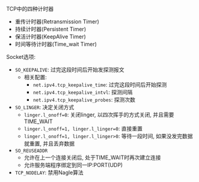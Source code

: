 TCP中的四种计时器
- 重传计时器(Retransmission Timer)
- 持续计时器(Persistent Timer)
- 保活计时器(KeepAlive Timer)
- 时间等待计时器(Time_wait Timer)


Socket选项:
- `SO_KEEPALIVE`: 过完这段时间后开始发探测报文
    - 相关配置:
        - `net.ipv4.tcp_keepalive_time`: 过完这段时间后开始探测
        - `net.ipv4.tcp_keepalive_intvl`: 探测间隔
        - `net.ipv4.tcp_keepalive_probes`: 探测次数
- `SO_LINGER`: 决定关闭方式
    - `linger.l_onoff=0`: 关闭linger, 以四次挥手的方式关闭, 并且需要TIME_WAIT
    - `linger.l_onoff=1, linger.l_linger=0`: 直接重置
    - `linger.l_onoff=1, linger.l_linger>0`: 等待一段时间, 如果没发完数据就重置, 并且丢弃数据
- `SO_REUSEADDR`
    - 允许在上一个连接关闭后, 处于TIME_WAIT时再次建立连接
    - 允许服务端程序绑定到同一IP:PORT(UDP)
- `TCP_NODELAY`: 禁用Nagle算法

